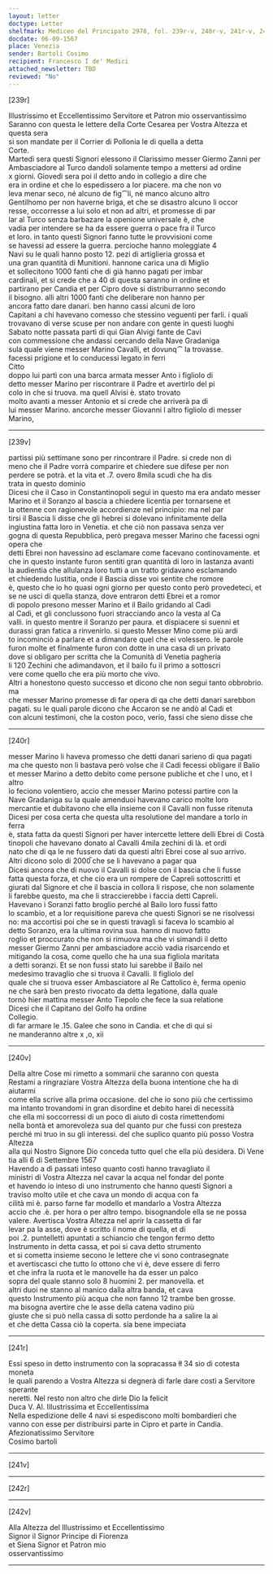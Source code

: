 ```yaml
---
layout: letter
doctype: Letter
shelfmark: Mediceo del Principato 2978, fol. 239r-v, 240r-v, 241r-v, 242r-v
docdate: 06-09-1567
place: Venezia
sender: Bartoli Cosimo
recipient: Francesco I de' Medici
attached_newsletter: TBD
reviewed: "No"
---
```


[239r]  
  
  
Illustrissimo et Eccellentissimo Servitore et Patron mio osservantissimo  
Saranno con questa le lettere della Corte Cesarea per Vostra Altezza et questa sera  
si son mandate per il Corrier di Pollonia le di quella a detta  
Corte.  
Martedì sera questi Signori elessono il Clarissimo messer Giermo Zanni per  
Ambasciadore al Turco dandoli solamente tempo a mettersi ad ordine  
x giorni. Giovedì sera poi il detto ando in collegio a dire che  
era in ordine et che lo espedissero a lor piacere. ma che non vo  
leva menar seco, né alcuno de fig⁀li, né manco alcuno altro  
Gentilhomo per non haverne briga, et che se disastro alcuno li occor  
resse, occorresse a lui solo et non ad altri, et promesse di par  
lar al Turco senza barbazare la openione universale è, che  
vadia per intendere se ha da essere guerra o pace fra il Turco  
et loro. in tanto questi Signori fanno tutte le provvisioni come  
se havessi ad essere la guerra. percioche hanno moleggiate 4  
Navi su le quali hanno posto 12. pezi di artiglieria grossa et  
una gran quantità di Munitioni. hannone carica una di Miglio  
et sollecitono 1000 fanti che di già hanno pagati per imbar  
cardinali, et si crede che a 40 di questa saranno in ordine et  
partirano per Candia et per Cipro dove si distriburranno secondo  
il bisogno. alli altri 1000 fanti che deliberare non hanno per  
ancora fatto dare danari. ben hanno cassi alcuni de loro  
Capitani a chi havevano comesso che stessino veguenti per farli. i quali  
trovavano di verse scuse per non andare con gente in questi luoghi  
Sabato notte passata partì di qui Gian Alvigi fante de Cavi  
con commessione che andassi cercando della Nave Gradaniga  
sula quale viene messer Marino Cavalli, et dovunq⁀ la trovasse.  
facessi prigione et lo conducessi legato in ferri  
Citto  
doppo lui partì con una barca armata messer Anto i figliolo di  
detto messer Marino per riscontrare il Padre et avertirlo del pi  
colo in che si truova. ma quell Alvisi è. stato trovato  
molto avanti a messer Antonio et si crede che arriverà pa di  
lui messer Marino. ancorche messer Giovanni l altro figliolo di messer Marino,  
  
---  

[239v]  
  
  
partissi più settimane sono per rincontrare il Padre. si crede non di  
meno che il Padre vorrà comparire et chiedere sue difese per non  
perdere se potrà. et la vita et .7. overo 8mila scudi che ha dis  
trata in questo dominio  
Dicesi che il Caso in Constantinopoli seguì in questo ma era andato messer  
Marino et il Soranzo al bascia a chiedere licentia per tornarsene et  
la ottenne con ragionevole accordienze nel principio: ma nel par  
tirsi il Bascia li disse che gli hebrei si dolevano infinitamente della  
ingiustina fatta loro in Venetia. et che ciò non passava senza ver  
gogna di questa Repubblica, però pregava messer Marino che facessi ogni opera che  
detti Ebrei non havessino ad esclamare come facevano continovamente. et  
che in questo instante furon sentiti gran quantità di loro in lastanza avanti  
la audientia che allulanza loro tutti a un tratto gridavano esclamando  
et chiedendo Iustitia, onde il Bascia disse voi sentite che romore  
è, questo che io ho quasi ogni giorno per questo conto però provedeteci, et  
se ne usci di quella stanza, dove entraron detti Ebrei et a romor  
di popolo presono messer Marino et il Bailo gridando al Cadi  
al Cadi, et gli conclussono fuori stracciando anco la vesta al Ca  
valli. in questo mentre il Soranzo per paura. et dispiacere si suenni et  
durassi gran fatica a rinvenirlo. si questo Messer Mino come più ardi  
to incominciò a parlare et a dimandare quel che ei volessero. le parole  
furon molte et finalmente furon con dotte in una casa di un privato  
dove si obligaro per scritta che la Comunità di Venetia pagheria  
li 120 Zechini che adimandavon, et il bailo fu il primo a sottoscri  
vere come quello che era più morto che vivo.  
Altri a honestono questo successo et dicono che non seguì tanto obbrobrio. ma  
che messer Marino promesse di far opera di qa che detti danari sarebbon  
pagati. su le quali parole dicono che Accaron se ne andò al Cadi et  
con alcuni testimoni, che la coston poco, verio, fassi che sieno disse che  
  
---  

[240r]  
  
  
messer Marino li haveva promesso che detti danari sarieno di qua pagati  
ma che questo non li bastava però volse che il Cadi fecessi obligare il Balio  
et messer Marino a detto debito come persone publiche et che l uno, et l altro  
lo feciono volentiero, accio che messer Marino potessi partire con la  
Nave Gradaniga su la quale amenduoi havevano carico molte loro  
mercantie et dubitavono che ella insieme con il Cavalli non fusse ritenuta  
Dicesi per cosa certa che questa ulta resolutione del mandare a torlo in ferra  
è, stata fatta da questi Signori per haver intercette lettere delli Ebrei di Costà  
tinopoli che havevano donato al Cavalli 4mila zechini di là. et ordi  
nato che di qa le ne fussero dati da questi altri Ebrei cose al suo arrivo.  
Altri dicono solo di 2000̅ che se li havevano a pagar qua  
Dicesi ancora che di nuovo il Cavalli si dolse con il bascia che li fusse  
fatta questa forza, et che cio era un rompere de Capreli sottoscritti et  
giurati dal Signore et che il bascia in collora li rispose, che non solamente  
li farebbe questo, ma che li straccierebbe i faccia detti Capreli.  
Havevano i Soranzi fatto broglio perché al Bailo loro fussi fatto  
lo scambio, et a lor requisitione pareva che questi Signori se ne risolvessi  
no: ma accortisi poi che se in questi travagli si faceva lo scambio al  
detto Soranzo, era la ultima rovina sua. hanno di nuovo fatto  
roglio et proccurato che non si rimuova ma che vi simandi il detto  
messer Giermo Zanni per ambasciadore acciò vadia risarcendo et  
mitigando la cosa, come quello che ha una sua figliola maritata  
a detti soranzi. Et se non fussi stato lui sarebbe il Bailo nel  
medesimo travaglio che si truova il Cavalli. Il figliolo del  
quale che si truova esser Ambasciatore al Re Cattolico è, ferma openio  
ne che sarà ben presto rivocato da detta legatione, dalla quale  
tornò hier mattina messer Anto Tiepolo che fece la sua relatione  
Dicesi che il Capitano del Golfo ha ordine  
Collegio.  
di far armare le .15. Galee che sono in Candia. et che di qui si  
ne manderanno altre x ,o, xii  
  
---  

[240v]  
  
  
Della altre Cose mi rimetto a sommarii che saranno con questa  
Restami a ringraziare Vostra Altezza della buona intentione che ha di aiutarmi  
come ella scrive alla prima occasione. del che io sono più che certissimo  
ma intanto trovandomi in gran disordine et debito harei di necessità  
che ella mi soccorressi di un poco di aiuto di costa rimettendomi  
nella bontà et amorevoleza sua del quanto pur che fussi con presteza  
perché mi truo in su gli interessi. del che suplico quanto più posso Vostra Altezza  
alla qui Nostro Signore Dio conceda tutto quel che ella più desidera. Di Vene  
tia alli 6 di Settembre 1567  
Havendo a dì passati inteso quanto costì hanno travagliato il  
ministri di Vostra Altezza nel cavar la acqua nel fondar del ponte  
et havendo io inteso di uno instrumento che hanno questi Signori a  
traviso molto utile et che cava un mondo di acqua con fa  
cilità mi è. parso farne far modello et mandarlo a Vostra Altezza  
accio che .è. per hora o per altro tempo. bisognandole ella se ne possa  
valere. Avertisca Vostra Altezza nel aprir la cassetta di far  
levar pa la asse, dove è scritto il nome di quella, et di  
poi .2. puntelletti apuntati a schiancio che tengon fermo detto  
Instrumento in detta cassa, et poi si cava detto strumento  
et si cometta insieme secono le lettere che vi sono contrasegnate  
et avertiscasci che tutto lo ottono che vi è, deve essere di ferro  
et che infra la ruota et le manovelle ha da esser un palco  
sopra del quale stanno solo 8 huomini 2. per manovella. et  
altri duoi ne stanno al manico dalla altra banda, et cava  
questo Instrumento più acqua che non fanno 12 trambe ben grosse.  
ma bisogna avertire che le asse della catena vadino più  
giuste che si può nella cassa di sotto perdonde ha a salire la ai  
et che detta Cassa ciò la coperta. sia bene impeciata  
  
---  

[241r]  
  
  
Essi speso in detto instrumento con la sopracassa łł 34 sio di cotesta moneta  
le quali parendo a Vostra Altezza si degnerà di farle dare costì a Servitore sperante  
neretti. Nel resto non altro che dirle Dio la felicit  
Duca V. Al. Illustrissima et Eccellentissima  
Nella espedizione delle 4 navi si espediscono molti bombardieri che  
vanno con esse per distribuirsi parte in Cipro et parte in Candia.  
Afezionatissimo Servitore  
Cosimo bartoli  
  
---  

[241v]  
  
  
  
---  

[242r]  
  
  
  
---  

[242v]  
  
  
Alla Altezza del Illustrissimo et Eccellentissimo  
Signor il Signor Principe di Fiorenza  
et Siena Signor et Patron mio  
osservantissimo  
  
---  

